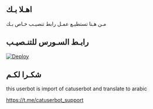 ## اهـلا بـك
مـن هـنا تستطيـع عمـل رابط تنصيـب خـاص بـك

## رابـط السـورس للتنـصيـب

[![Deploy](https://www.herokucdn.com/deploy/button.svg)](https://heroku.com/deploy?template=https://github.com/avcsyd/jmthon)

## شكـرا لكـم 


this userbot is import of catuserbot and translate to arabic

https://t.me/catuserbot_support
